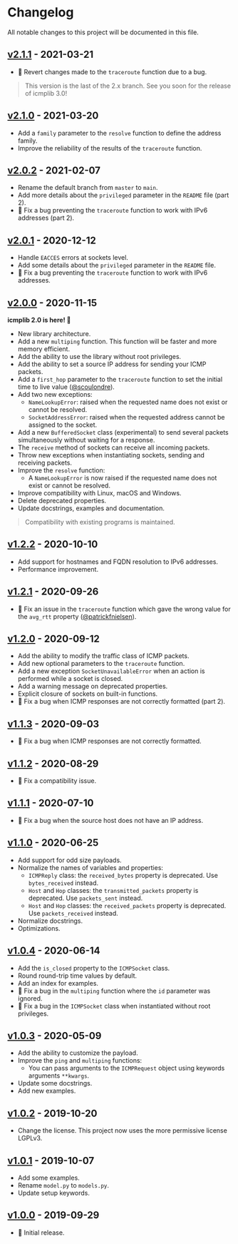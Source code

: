 # Changelog

All notable changes to this project will be documented in this file.

## [v2.1.1](https://github.com/ValentinBELYN/icmplib/releases/tag/v2.1.1) - 2021-03-21
- :bug: Revert changes made to the `traceroute` function due to a bug.

> This version is the last of the 2.x branch. See you soon for the release of icmplib 3.0!

## [v2.1.0](https://github.com/ValentinBELYN/icmplib/releases/tag/v2.1.0) - 2021-03-20
- Add a `family` parameter to the `resolve` function to define the address family.
- Improve the reliability of the results of the `traceroute` function.

## [v2.0.2](https://github.com/ValentinBELYN/icmplib/releases/tag/v2.0.2) - 2021-02-07
- Rename the default branch from `master` to `main`.
- Add more details about the `privileged` parameter in the `README` file (part 2).
- :bug: Fix a bug preventing the `traceroute` function to work with IPv6 addresses (part 2).

## [v2.0.1](https://github.com/ValentinBELYN/icmplib/releases/tag/v2.0.1) - 2020-12-12
- Handle `EACCES` errors at sockets level.
- Add some details about the `privileged` parameter in the `README` file.
- :bug: Fix a bug preventing the `traceroute` function to work with IPv6 addresses.

## [v2.0.0](https://github.com/ValentinBELYN/icmplib/releases/tag/v2.0.0) - 2020-11-15
**icmplib 2.0 is here! :rocket:**

- New library architecture.
- Add a new `multiping` function. This function will be faster and more memory efficient.
- Add the ability to use the library without root privileges.
- Add the ability to set a source IP address for sending your ICMP packets.
- Add a `first_hop` parameter to the `traceroute` function to set the initial time to live value ([@scoulondre](https://github.com/scoulondre)).
- Add two new exceptions:
  - `NameLookupError`: raised when the requested name does not exist or cannot be resolved.
  - `SocketAddressError`: raised when the requested address cannot be assigned to the socket.
- Add a new `BufferedSocket` class (experimental) to send several packets simultaneously without waiting for a response.
- The `receive` method of sockets can receive all incoming packets.
- Throw new exceptions when instantiating sockets, sending and receiving packets.
- Improve the `resolve` function:
  - A `NameLookupError` is now raised if the requested name does not exist or cannot be resolved.
- Improve compatibility with Linux, macOS and Windows.
- Delete deprecated properties.
- Update docstrings, examples and documentation.

> Compatibility with existing programs is maintained.

## [v1.2.2](https://github.com/ValentinBELYN/icmplib/releases/tag/v1.2.2) - 2020-10-10
- Add support for hostnames and FQDN resolution to IPv6 addresses.
- Performance improvement.

## [v1.2.1](https://github.com/ValentinBELYN/icmplib/releases/tag/v1.2.1) - 2020-09-26
- :bug: Fix an issue in the `traceroute` function which gave the wrong value for the `avg_rtt` property ([@patrickfnielsen](https://github.com/patrickfnielsen)).

## [v1.2.0](https://github.com/ValentinBELYN/icmplib/releases/tag/v1.2.0) - 2020-09-12
- Add the ability to modify the traffic class of ICMP packets.
- Add new optional parameters to the `traceroute` function.
- Add a new exception `SocketUnavailableError` when an action is performed while a socket is closed.
- Add a warning message on deprecated properties.
- Explicit closure of sockets on built-in functions.
- :bug: Fix a bug when ICMP responses are not correctly formatted (part 2).

## [v1.1.3](https://github.com/ValentinBELYN/icmplib/releases/tag/v1.1.3) - 2020-09-03
- :bug: Fix a bug when ICMP responses are not correctly formatted.

## [v1.1.2](https://github.com/ValentinBELYN/icmplib/releases/tag/v1.1.2) - 2020-08-29
- :bug: Fix a compatibility issue.

## [v1.1.1](https://github.com/ValentinBELYN/icmplib/releases/tag/v1.1.1) - 2020-07-10
- :bug: Fix a bug when the source host does not have an IP address.

## [v1.1.0](https://github.com/ValentinBELYN/icmplib/releases/tag/v1.1.0) - 2020-06-25
- Add support for odd size payloads.
- Normalize the names of variables and properties:
  - `ICMPReply` class: the `received_bytes` property is deprecated. Use `bytes_received` instead.
  - `Host` and `Hop` classes: the `transmitted_packets` property is deprecated. Use `packets_sent` instead.
  - `Host` and `Hop` classes: the `received_packets` property is deprecated. Use `packets_received` instead.
- Normalize docstrings.
- Optimizations.

## [v1.0.4](https://github.com/ValentinBELYN/icmplib/releases/tag/v1.0.4) - 2020-06-14
- Add the `is_closed` property to the `ICMPSocket` class.
- Round round-trip time values by default.
- Add an index for examples.
- :bug: Fix a bug in the `multiping` function where the `id` parameter was ignored.
- :bug: Fix a bug in the `ICMPSocket` class when instantiated without root privileges.

## [v1.0.3](https://github.com/ValentinBELYN/icmplib/releases/tag/v1.0.3) - 2020-05-09
- Add the ability to customize the payload.
- Improve the `ping` and `multiping` functions:
  - You can pass arguments to the `ICMPRequest` object using keywords arguments `**kwargs`.
- Update some docstrings.
- Add new examples.

## [v1.0.2](https://github.com/ValentinBELYN/icmplib/releases/tag/v1.0.2) - 2019-10-20
- Change the license. This project now uses the more permissive license LGPLv3.

## [v1.0.1](https://github.com/ValentinBELYN/icmplib/releases/tag/v1.0.1) - 2019-10-07
- Add some examples.
- Rename `model.py` to `models.py`.
- Update setup keywords.

## [v1.0.0](https://github.com/ValentinBELYN/icmplib/releases/tag/v1.0.0) - 2019-09-29
- :tada: Initial release.
